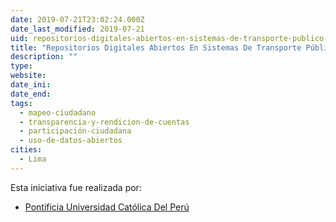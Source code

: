 ```yaml
---
date: 2019-07-21T23:02:24.000Z
date_last_modified: 2019-07-21
uid: repositorios-digitales-abiertos-en-sistemas-de-transporte-publico-para-promocion-del-acceso-a-informacion-y-transparencia
title: "Repositorios Digitales Abiertos En Sistemas De Transporte Público Para Promoción Del Acceso A Información Y Transparencia"
description: ""
type: 
website: 
date_ini: 
date_end: 
tags:
  - mapeo-ciudadano
  - transparencia-y-rendicion-de-cuentas
  - participación-ciudadana
  - uso-de-datos-abiertos
cities: 
  - Lima
---
```


Esta iniciativa fue realizada por:

- [Pontificia Universidad Católica Del Perú](/organizaciones/pontificia-universidad-catolica-del-peru)
